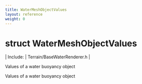 ```yaml
---
title: WaterMeshObjectValues
layout: reference
weight: 0
---
```

struct WaterMeshObjectValues
===

| Include: | Terrain/BaseWaterRenderer.h |

Values of a water buoyancy object
  



Values of a water buoyancy object
  

